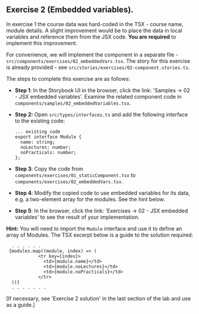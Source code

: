 ## Exercise 2 (Embedded variables).

In exercise 1 the course data was hard-coded in the TSX - course name, module details. A slight improvement would be to place the data in local variables and reference them from the JSX code. __You are required__ to implement this improvement.

For convenience, we will implement the component in a separate file - `src/components/exercises/02_embeddedVars.tsx`. The story for this exercise is already provided - see `src/stories/exercises/02-component.stories.ts`.

The steps to complete this exercise are as follows:

+ __Step 1__: In the Storybook UI in the browser, click the link: 'Samples -> 02 - JSX embedded variables'. Examine the related component code in `components/samples/02_embeddedVariables.tsx`.
+ **Step 2:** Open ``src/types/interfaces.ts`` and add the following interface to the existing code: 

  ```tsx
  ... existing code 
  export interface Module {
    name: string;
    noLectures: number;
    noPracticals: number;
  };
  ```

  
+ __Step 3__: Copy the code from `components/exercises/01_staticComponent.tsx` to  `components/exercises/02_embeddedVars.tsx`.
+ __Step 4__: Modify the copied code to use embedded variables for its data, e.g. a two-element array for the modules. See the hint below.
+ __Step 5__: In the browser, click the link: 'Exercises -> 02 - JSX embedded variables' to see the result of your implementation. 

**Hint:** You will need to import the ``Module`` interface and use it to define an array of Modules. The TSX excerpt below is a guide to the solution required:

~~~ tsx
  . . . . . . 
 {modules.map((module, index) => (
            <tr key={index}>
              <td>{module.name}</td>
              <td>{module.noLectures}</td>
              <td>{module.noPracticals}</td>
            </tr>
  ))}
  . . . . . . . 
~~~

[If necessary, see 'Exercise 2 solution' in the last section of the lab and use as a guide.]

